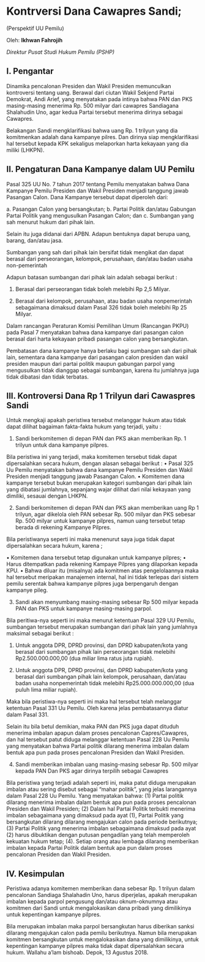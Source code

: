 # Kontrversi Dana Cawapres Sandi;
(Perspektif UU Pemilu)

Oleh:
**Ikhwan Fahrojih**

*Direktur Pusat Studi Hukum Pemilu (PSHP)*

## I. Pengantar

Dinamika pencalonan Presiden dan Wakil Presiden memunculkan kontroversi tentang uang. Berawal dari ciutan Wakil Sekjend Partai Demokrat, Andi Arief, yang menyatakan pada intinya bahwa PAN dan PKS masing-masing menerima Rp. 500 milyar dari cawapres Sandiagana Shalahudin Uno, agar kedua Partai tersebut menerima dirinya sebagai Cawapres.

Belakangan Sandi mengklarifikasi bahwa uang Rp. 1 trilyun yang dia komitmenkan adalah dana kampanye pilres. Dan dirinya siap mengklarifikasi hal tersebut kepada KPK sekaligus melaporkan harta kekayaan yang dia miliki (LHKPN).

## II. Pengaturan Dana Kampanye dalam UU Pemilu
Pasal 325 UU No. 7 tahun 2017 tentang Pemilu menyatakan bahwa Dana Kampanye Pemilu Presiden dan Wakil Presiden menjadi tanggung jawab Pasangan Calon. Dana Kampanye tersebut dapat diperoleh dari:

 a. Pasangan Calon yang bersangkutan;
 b. Partai Politik dan/atau Gabungan Partai Politik yang mengusulkan Pasangan Calon; dan
 c. Sumbangan yang sah menurut hukum dari pihak lain.

Selain itu juga didanai dari APBN. Adapun bentuknya dapat berupa uang, barang, dan/atau jasa.

Sumbangan yang sah dari pihak lain bersifat tidak mengikat dan dapat berasal dari perseorangan, kelompok, perusahaan, dan/atau badan usaha non-pemerintah

Adapun batasan sumbangan dari pihak lain adalah sebagai berikut :

1. Berasal dari perseorangan tidak boleh melebihi Rp 2,5 Milyar.

2. Berasal dari kelompok, perusahaan, atau badan usaha nonpemerintah sebagaimana dimaksud dalam Pasal 326 tidak boleh melebihi Rp 25 Milyar.

Dalam rancangan Peraturan Komisi Pemilihan Umum (Rancangan PKPU) pada Pasal 7 menyatakan bahwa dana kampanye dari pasangan calon berasal dari harta kekayaan pribadi pasangan calon yang bersangkutan.

Pembatasan dana kampanye hanya berlaku bagi sumbangan sah dari pihak lain, sementara dana kampanye dari pasangan calon presiden dan wakil presiden maupun dari partai politik maupun gabungan parpol yang mengusulkan tidak dianggap sebagai sumbangan, karena itu jumlahnya juga tidak dibatasi dan tidak terbatas.

## III. Kontroversi Dana Rp 1 Trilyun dari Cawaspres Sandi
Untuk mengkaji apakah peristiwa tersebut melanggar hukum atau tidak dapat dilihat bagaiman fakta-fakta hukum yang terjadi, yaitu :

1. Sandi berkomitemen di depan PAN dan PKS akan memberikan Rp. 1 trilyun untuk dana kampanye pilpres.

Bila peristiwa ini yang terjadi, maka komitemen tersebut tidak dapat dipersalahkan secara hukum, dengan alasan sebagai berikut :
• Pasal 325 Uu Pemilu menyatakan bahwa dana kampanye Pemilu Presiden dan Wakil Presiden menjadi tanggung jawab Pasangan Calon.
• Komitemen dana kampanye tersebut bukan merupakan kategori sumbangan dari pihak lain yang dibatasi jumlahnya, sepanjang wajar dilihat dari nilai kekayaan yang dimiliki, sesauai dengan LHKPN.

2. Sandi berkomitemen di depan PAN dan PKS akan memberikan uang Rp 1 trilyun, agar dikelola oleh PAN sebesar Rp. 500 milyar dan PKS sebesar Rp. 500 milyar untuk kampanye pilpres, namun uang tersebut tetap berada di rekening Kampanye Pilpres.

Bila peristiwanya seperti ini maka menenurut saya juga tidak dapat dipersalahkan secara hukum, karena ;

• Komitemen dana tersebut tetap digunakan untuk kampanye pilpres;
• Harus ditempatkan pada rekening Kampaye Pilpres yang dilaporkan kepada KPU.
• Bahwa diluar itu (misalnya) ada komitmen atas pengelolaannya maka hal tersebut meripakan manajemen internal, hal ini tidak terlepas dari sistem pemilu serentak bahwa kampanye pilpres juga berpengaruh dengan kampanye pileg.

3. Sandi akan menyumbang masing-masing sebesar Rp 500 milyar kepada PAN dan PKS untuk kampanye masing-masing parpol.

Bila peritiwa-nya seperti ini maka menurut ketentuan Pasal 329 UU Pemilu, sumbangan tersebut merupakan sumbangan dari pihak lain yang jumlahnya maksimal sebagai berikut :

1. Untuk anggota DPR, DPRD provinsi, dan DPRD kabupaten/kota yang berasal dari sumbangan pihak lain perseorangan tidak melebihi Rp2.500.000.000,00 (dua miliar lima ratus juta rupiah).

2. Untuk anggota DPR, DPRD provinsi, dan DPRD kabupaten/kota yang berasal dari sumbangan pihak lain kelompok, perusahaan, dan/atau badan usaha nonpemerintah tidak melebihi Rp25.000.000.000,00 (dua puluh lima miliar rupiah).

Maka bila peristiwa-nya seperti ini maka hal tersebut telah melanggar ketentuan Pasal 331 Uu Pemilu. Oleh karena jelas pembatasannya diatur dalam Pasal 331.

Selain itu bila betul demikian, maka PAN dan PKS juga dapat dituduh menerima imbalan apapun dalam proses pencalonan Capres/Cawapres, dan hal tersebut patut diduga melanggar ketentuan Pasal 228 Uu Pemilu yang menyatakan bahwa Partai politik dilarang menerima imbalan dalam bentuk apa pun pada proses pencalonan Presiden dan Wakil Presiden.

4. Sandi memberikan imbalan uang masing-masing sebesar Rp. 500 milyar kepada PAN Dan PKS agar dirinya terpilih sebagai Cawapres

Bila peristiwa yang terjadi adalah seperti ini, maka patut diduga merupakan imbalan atau sering disebut sebagai “mahar politik”, yang jelas larangannya dalam Pasal 228 Uu Pemilu. Yang menyatakan bahwa:
(1) Partai politik dilarang menerima imbalan dalam bentuk apa pun pada proses pencalonan Presiden dan Wakil Presiden;
(2) Dalam hal Partai Politik terbukti menerima imbalan sebagaimana yang dimaksud pada ayat (1), Partai Politik yang bersangkutan dilarang dilarang mengajukan calon pada periode berikutnya;
(3) Partai Politik yang menerima imbalan sebagaimana dimaksud pada ayat (2) harus dibuktikan dengan putusan pengadilan yang telah memperoleh kekuatan hukum tetap;
(4). Setiap orang atau lembaga dilarang memberikan imbalan kepada Partai Politik dalam bentuk apa pun dalam proses pencalonan Presiden dan Wakil Presiden.

## IV. Kesimpulan
Peristiwa adanya komitemen memberikan dana sebesar Rp. 1 trilyun dalam pencalonan Sandiaga Shalahadin Uno, harus diperjelas, apakah merupakan imbalan kepada parpol pengusung dan/atau oknum-oknumnya atau komitmen dari Sandi untuk mengalokasikan dana pribadi yang dimilikinya untuk kepentingan kampanye pilpres.

Bila merupakan imbalan maka parpol bersangkutan harus diberikan sanksi dilarang mengajukan calon pada pemilu berikutnya. Namun bila merupakan komitmen bersangkutan untuk mengalokasikan dana yang dimilikinya, untuk kepentingan kampanye pilpres maka tidak dapat dipersalahkan secara hukum. Wallahu a’lam bishoab.
Depok, 13 Agustus 2018.
